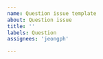 ```yaml
---
name: Question issue template
about: Question issue
title: ''
labels: Question
assignees: 'jeongph'

---
```


